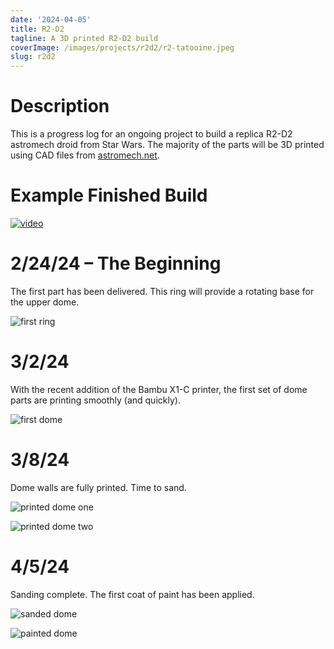 ```yaml
---
date: '2024-04-05'
title: R2-D2
tagline: A 3D printed R2-D2 build
coverImage: /images/projects/r2d2/r2-tatooine.jpeg
slug: r2d2
---
```


# Description

This is a progress log for an ongoing project to build a replica R2-D2 astromech droid from Star Wars. The majority of the parts will be 3D printed using CAD files from [astromech.net](https://astromech.net/).

# Example Finished Build

[![video](https://img.youtube.com/vi/FfqWMlzzy4M/0.jpg)](https://www.youtube.com/watch?v=FfqWMlzzy4M)

# 2/24/24 – The Beginning

The first part has been delivered. This ring will provide a rotating base for the upper dome.

![first ring](images/projects/r2d2/first_ring.jpg)

# 3/2/24

With the recent addition of the Bambu X1-C printer, the first set of dome parts are printing smoothly (and quickly).

![first dome](images/projects/r2d2/first_dome.jpg)

# 3/8/24

Dome walls are fully printed. Time to sand.

![printed dome one](images/projects/r2d2/printed_dome0.jpg)

![printed dome two](images/projects/r2d2/printed_dome1.jpg)

# 4/5/24

Sanding complete. The first coat of paint has been applied.

![sanded dome](images/projects/r2d2/sanded_dome.jpg)

![painted dome](images/projects/r2d2/painted_dome.jpg)